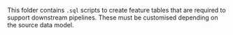 This folder contains `.sql` scripts to create feature tables that are required to support downstream pipelines. These must be customised depending on the source data model.